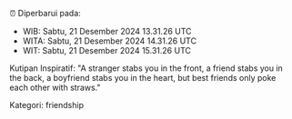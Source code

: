 ⏰ Diperbarui pada:
- WIB: Sabtu, 21 Desember 2024 13.31.26 UTC
- WITA: Sabtu, 21 Desember 2024 14.31.26 UTC
- WIT: Sabtu, 21 Desember 2024 15.31.26 UTC

Kutipan Inspiratif:
"A stranger stabs you in the front, a friend stabs you in the back, a boyfriend stabs you in the heart, but best friends only poke each other with straws."


Kategori: friendship

